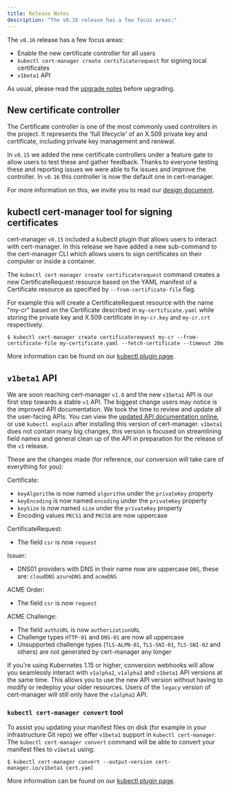 ```yaml
---
title: Release Notes
description: "The v0.16 release has a few focus areas:"
---
```


The `v0.16` release has a few focus areas:

- Enable the new certificate controller for all users
- `kubectl cert-manager create certificaterequest` for signing local
  certificates
- `v1beta1` API

As usual, please read the
[upgrade notes](/docs/installation/upgrading/upgrading-0.15-0.16/) before
upgrading.

## New certificate controller

The Certificate controller is one of the most commonly used controllers in the
project. It represents the 'full lifecycle' of an X.509 private key and
certificate, including private key management and renewal.

In `v0.15` we added the new certificate controllers under a feature gate to
allow users to test these and gather feedback. Thanks to everyone testing these
and reporting issues we were able to fix issues and improve the controller. In
`v0.16` this controller is now the default one in cert-manager.

For more information on this, we invite you to read our
[design document](https://github.com/jetstack/cert-manager/pull/2753).

## kubectl cert-manager tool for signing certificates

cert-manager `v0.15` included a kubectl plugin that allows users to interact
with cert-manager. In this release we have added a new sub-command to the
cert-manager CLI which allows users to sign certificates on their computer or
inside a container.

The `kubectl cert-manager create certificaterequest` command creates a new
CertificateRequest resource based on the YAML manifest of a Certificate resource
as specified by `--from-certificate-file` flag.

For example this will create a CertificateRequest resource with the name "my-cr"
based on the Certificate described in `my-certificate.yaml` while storing the
private key and X.509 certificate in `my-cr.key` and `my-cr.crt` respectively.

```console
$ kubectl cert-manager create certificaterequest my-cr --from-certificate-file my-certificate.yaml --fetch-certificate --timeout 20m
```

More information can be found on our
[kubectl plugin page](../../usage/kubectl-plugin/).

## `v1beta1` API

We are soon reaching cert-manager `v1.0` and the new `v1beta1` API is our first
step towards a stable `v1` API. The biggest change users may notice is the
improved API documentation. We took the time to review and update all the
user-facing APIs. You can view the
[updated API documentation online](../../reference/api-docs/), or use
`kubectl explain` after installing this version of cert-manager. `v1beta1` does
not contain many big changes, this version is focused on streamlining field
names and general clean up of the API in preparation for the release of the `v1`
release.

These are the changes made (for reference, our conversion will take care of
everything for you):

Certificate:

- `keyAlgorithm` is now named `algorithm` under the `privateKey` property
- `keyEncoding` is now named `encoding` under the `privateKey` property
- `keySize` is now named `size` under the `privateKey` property
- Encoding values `PKCS1` and `PKCS8` are now uppercase

CertificateRequest:

- The field `csr` is now `request`

Issuer:

- DNS01 providers with DNS in their name now are uppercase `DNS`, these are:
  `cloudDNS` `azureDNS` and `acmeDNS`

ACME Order:

- The field `csr` is now `request`

ACME Challenge:

- The field `authzURL` is now `authorizationURL`
- Challenge types `HTTP-01` and `DNS-01` are now all uppercase
- Unsupported challenge types (`TLS-ALPN-01`, `TLS-SNI-01`, `TLS-SNI-02` and
  others) are not generated by cert-manager any longer

If you're using Kubernetes 1.15 or higher, conversion webhooks will allow you
seamlessly interact with `v1alpha2`, `v1alpha3` and `v1beta1` API versions at
the same time. This allows you to use the new API version without having to
modify or redeploy your older resources. Users of the `legacy` version of
cert-manager will still only have the `v1alpha2` API.

### `kubectl cert-manager convert` tool

To assist you updating your manifest files on disk (for example in your
infrastructure Git repo) we offer `v1beta1` support in `kubectl cert-manager`.
The `kubectl cert-manager convert` command will be able to convert your manifest
files to `v1beta1` using:

```console
$ kubectl cert-manager convert --output-version cert-manager.io/v1beta1 cert.yaml
```

More information can be found on our
[kubectl plugin page](../../usage/kubectl-plugin/).
